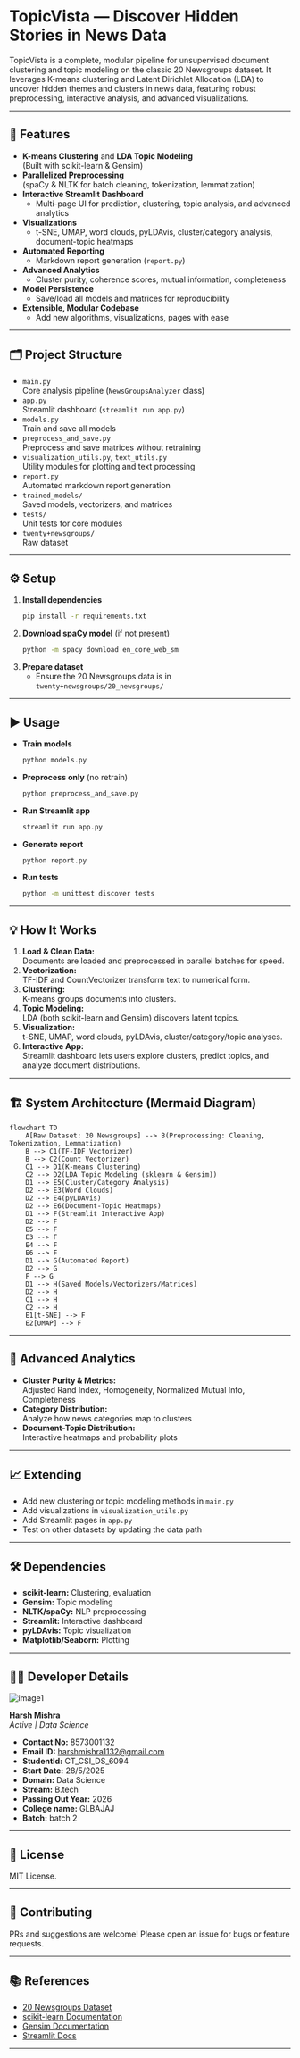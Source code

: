 # TopicVista — Discover Hidden Stories in News Data

TopicVista is a complete, modular pipeline for unsupervised document clustering and topic modeling on the classic 20 Newsgroups dataset. It leverages K-means clustering and Latent Dirichlet Allocation (LDA) to uncover hidden themes and clusters in news data, featuring robust preprocessing, interactive analysis, and advanced visualizations.

---

## 🚀 Features

- **K-means Clustering** and **LDA Topic Modeling**  
  (Built with scikit-learn & Gensim)
- **Parallelized Preprocessing**  
  (spaCy & NLTK for batch cleaning, tokenization, lemmatization)
- **Interactive Streamlit Dashboard**  
  - Multi-page UI for prediction, clustering, topic analysis, and advanced analytics
- **Visualizations**  
  - t-SNE, UMAP, word clouds, pyLDAvis, cluster/category analysis, document-topic heatmaps
- **Automated Reporting**  
  - Markdown report generation (`report.py`)
- **Advanced Analytics**  
  - Cluster purity, coherence scores, mutual information, completeness
- **Model Persistence**  
  - Save/load all models and matrices for reproducibility
- **Extensible, Modular Codebase**  
  - Add new algorithms, visualizations, pages with ease

---

## 🗂️ Project Structure

- `main.py`  
  Core analysis pipeline (`NewsGroupsAnalyzer` class)
- `app.py`  
  Streamlit dashboard (`streamlit run app.py`)
- `models.py`  
  Train and save all models
- `preprocess_and_save.py`  
  Preprocess and save matrices without retraining
- `visualization_utils.py`, `text_utils.py`  
  Utility modules for plotting and text processing
- `report.py`  
  Automated markdown report generation
- `trained_models/`  
  Saved models, vectorizers, and matrices
- `tests/`  
  Unit tests for core modules
- `twenty+newsgroups/`  
  Raw dataset

---

## ⚙️ Setup

1. **Install dependencies**
   ```bash
   pip install -r requirements.txt
   ```
2. **Download spaCy model** (if not present)
   ```bash
   python -m spacy download en_core_web_sm
   ```
3. **Prepare dataset**
   - Ensure the 20 Newsgroups data is in `twenty+newsgroups/20_newsgroups/`

---

## ▶️ Usage

- **Train models**
  ```bash
  python models.py
  ```
- **Preprocess only** (no retrain)
  ```bash
  python preprocess_and_save.py
  ```
- **Run Streamlit app**
  ```bash
  streamlit run app.py
  ```
- **Generate report**
  ```bash
  python report.py
  ```
- **Run tests**
  ```bash
  python -m unittest discover tests
  ```

---

## 💡 How It Works

1. **Load & Clean Data:**  
   Documents are loaded and preprocessed in parallel batches for speed.
2. **Vectorization:**  
   TF-IDF and CountVectorizer transform text to numerical form.
3. **Clustering:**  
   K-means groups documents into clusters.
4. **Topic Modeling:**  
   LDA (both scikit-learn and Gensim) discovers latent topics.
5. **Visualization:**  
   t-SNE, UMAP, word clouds, pyLDAvis, cluster/category/topic analyses.
6. **Interactive App:**  
   Streamlit dashboard lets users explore clusters, predict topics, and analyze document distributions.

---

## 🏗️ System Architecture (Mermaid Diagram)

```mermaid
flowchart TD
    A[Raw Dataset: 20 Newsgroups] --> B(Preprocessing: Cleaning, Tokenization, Lemmatization)
    B --> C1(TF-IDF Vectorizer)
    B --> C2(Count Vectorizer)
    C1 --> D1(K-means Clustering)
    C2 --> D2(LDA Topic Modeling (sklearn & Gensim))
    D1 --> E5(Cluster/Category Analysis)
    D2 --> E3(Word Clouds)
    D2 --> E4(pyLDAvis)
    D2 --> E6(Document-Topic Heatmaps)
    D1 --> F(Streamlit Interactive App)
    D2 --> F
    E5 --> F
    E3 --> F
    E4 --> F
    E6 --> F
    D1 --> G(Automated Report)
    D2 --> G
    F --> G
    D1 --> H(Saved Models/Vectorizers/Matrices)
    D2 --> H
    C1 --> H
    C2 --> H
    E1[t-SNE] --> F
    E2[UMAP] --> F

```

---

## 🧪 Advanced Analytics

- **Cluster Purity & Metrics:**  
  Adjusted Rand Index, Homogeneity, Normalized Mutual Info, Completeness
- **Category Distribution:**  
  Analyze how news categories map to clusters
- **Document-Topic Distribution:**  
  Interactive heatmaps and probability plots

---

## 📈 Extending

- Add new clustering or topic modeling methods in `main.py`
- Add visualizations in `visualization_utils.py`
- Add Streamlit pages in `app.py`
- Test on other datasets by updating the data path

---

## 🛠️ Dependencies

- **scikit-learn:** Clustering, evaluation
- **Gensim:** Topic modeling
- **NLTK/spaCy:** NLP preprocessing
- **Streamlit:** Interactive dashboard
- **pyLDAvis:** Topic visualization
- **Matplotlib/Seaborn:** Plotting

---

## 🧑‍💻 Developer Details

![image1](image1)

**Harsh Mishra**  
*Active | Data Science*

- **Contact No:** 8573001132
- **Email ID:** harshmishra1132@gmail.com
- **StudentId:** CT_CSI_DS_6094
- **Start Date:** 28/5/2025
- **Domain:** Data Science
- **Stream:** B.tech
- **Passing Out Year:** 2026
- **College name:** GLBAJAJ
- **Batch:** batch 2

---

## 📝 License

MIT License.

---

## 🤝 Contributing

PRs and suggestions are welcome! Please open an issue for bugs or feature requests.

---

## 📚 References

- [20 Newsgroups Dataset](http://archive.ics.uci.edu/ml/datasets/Twenty+Newsgroups)
- [scikit-learn Documentation](https://scikit-learn.org/stable/)
- [Gensim Documentation](https://radimrehurek.com/gensim/)
- [Streamlit Docs](https://docs.streamlit.io/)

---
